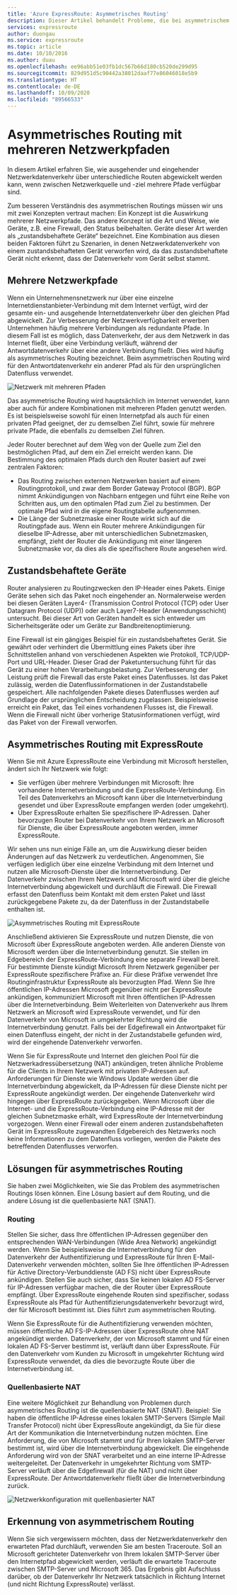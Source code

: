 ```yaml
---
title: 'Azure ExpressRoute: Asymmetrisches Routing'
description: Dieser Artikel behandelt Probleme, die bei asymmetrischem Routing in einem Netzwerk mit mehreren Verbindungen mit einem Ziel auftreten können.
services: expressroute
author: duongau
ms.service: expressroute
ms.topic: article
ms.date: 10/10/2016
ms.author: duau
ms.openlocfilehash: ee96abb51e03fb1dc567b66d180cb520de299d95
ms.sourcegitcommit: 829d951d5c90442a38012daaf77e86046018e5b9
ms.translationtype: HT
ms.contentlocale: de-DE
ms.lasthandoff: 10/09/2020
ms.locfileid: "89566533"
---
```

# <a name="asymmetric-routing-with-multiple-network-paths"></a>Asymmetrisches Routing mit mehreren Netzwerkpfaden
In diesem Artikel erfahren Sie, wie ausgehender und eingehender Netzwerkdatenverkehr über unterschiedliche Routen abgewickelt werden kann, wenn zwischen Netzwerkquelle und -ziel mehrere Pfade verfügbar sind.

Zum besseren Verständnis des asymmetrischen Routings müssen wir uns mit zwei Konzepten vertraut machen: Ein Konzept ist die Auswirkung mehrerer Netzwerkpfade. Das andere Konzept ist die Art und Weise, wie Geräte, z.B. eine Firewall, den Status beibehalten. Geräte dieser Art werden als „zustandsbehaftete Geräte“ bezeichnet. Eine Kombination aus diesen beiden Faktoren führt zu Szenarien, in denen Netzwerkdatenverkehr von einem zustandsbehafteten Gerät verworfen wird, da das zustandsbehaftete Gerät nicht erkennt, dass der Datenverkehr vom Gerät selbst stammt.

## <a name="multiple-network-paths"></a>Mehrere Netzwerkpfade
Wenn ein Unternehmensnetzwerk nur über eine einzelne Internetdienstanbieter-Verbindung mit dem Internet verfügt, wird der gesamte ein- und ausgehende Internetdatenverkehr über den gleichen Pfad abgewickelt. Zur Verbesserung der Netzwerkverfügbarkeit erwerben Unternehmen häufig mehrere Verbindungen als redundante Pfade. In diesem Fall ist es möglich, dass Datenverkehr, der aus dem Netzwerk in das Internet fließt, über eine Verbindung verläuft, während der Antwortdatenverkehr über eine andere Verbindung fließt. Dies wird häufig als asymmetrisches Routing bezeichnet. Beim asymmetrischen Routing wird für den Antwortdatenverkehr ein anderer Pfad als für den ursprünglichen Datenfluss verwendet.

![Netzwerk mit mehreren Pfaden](./media/expressroute-asymmetric-routing/AsymmetricRouting3.png)

Das asymmetrische Routing wird hauptsächlich im Internet verwendet, kann aber auch für andere Kombinationen mit mehreren Pfaden genutzt werden. Es ist beispielsweise sowohl für einen Internetpfad als auch für einen privaten Pfad geeignet, der zu demselben Ziel führt, sowie für mehrere private Pfade, die ebenfalls zu demselben Ziel führen.

Jeder Router berechnet auf dem Weg von der Quelle zum Ziel den bestmöglichen Pfad, auf dem ein Ziel erreicht werden kann. Die Bestimmung des optimalen Pfads durch den Router basiert auf zwei zentralen Faktoren:

* Das Routing zwischen externen Netzwerken basiert auf einem Routingprotokoll, und zwar dem Border Gateway Protocol (BGP). BGP nimmt Ankündigungen von Nachbarn entgegen und führt eine Reihe von Schritten aus, um den optimalen Pfad zum Ziel zu bestimmen. Der optimale Pfad wird in die eigene Routingtabelle aufgenommen.
* Die Länge der Subnetzmaske einer Route wirkt sich auf die Routingpfade aus. Wenn ein Router mehrere Ankündigungen für dieselbe IP-Adresse, aber mit unterschiedlichen Subnetzmasken, empfängt, zieht der Router die Ankündigung mit einer längeren Subnetzmaske vor, da dies als die spezifischere Route angesehen wird.

## <a name="stateful-devices"></a>Zustandsbehaftete Geräte
Router analysieren zu Routingzwecken den IP-Header eines Pakets. Einige Geräte sehen sich das Paket noch eingehender an. Normalerweise werden bei diesen Geräten Layer4- (Transmission Control Protocol (TCP) oder User Datagram Protocol (UDP)) oder auch Layer7-Header (Anwendungsschicht) untersucht. Bei dieser Art von Geräten handelt es sich entweder um Sicherheitsgeräte oder um Geräte zur Bandbreitenoptimierung. 

Eine Firewall ist ein gängiges Beispiel für ein zustandsbehaftetes Gerät. Sie gewährt oder verhindert die Übermittlung eines Pakets über ihre Schnittstellen anhand von verschiedenen Aspekten wie Protokoll, TCP/UDP-Port und URL-Header. Dieser Grad der Paketuntersuchung führt für das Gerät zu einer hohen Verarbeitungsbelastung. Zur Verbesserung der Leistung prüft die Firewall das erste Paket eines Datenflusses. Ist das Paket zulässig, werden die Datenflussinformationen in der Zustandstabelle gespeichert. Alle nachfolgenden Pakete dieses Datenflusses werden auf Grundlage der ursprünglichen Entscheidung zugelassen. Beispielsweise erreicht ein Paket, das Teil eines vorhandenen Flusses ist, die Firewall. Wenn die Firewall nicht über vorherige Statusinformationen verfügt, wird das Paket von der Firewall verworfen.

## <a name="asymmetric-routing-with-expressroute"></a>Asymmetrisches Routing mit ExpressRoute
Wenn Sie mit Azure ExpressRoute eine Verbindung mit Microsoft herstellen, ändert sich Ihr Netzwerk wie folgt:

* Sie verfügen über mehrere Verbindungen mit Microsoft: Ihre vorhandene Internetverbindung und die ExpressRoute-Verbindung. Ein Teil des Datenverkehrs an Microsoft kann über die Internetverbindung gesendet und über ExpressRoute empfangen werden (oder umgekehrt).
* Über ExpressRoute erhalten Sie spezifischere IP-Adressen. Daher bevorzugen Router bei Datenverkehr von Ihrem Netzwerk an Microsoft für Dienste, die über ExpressRoute angeboten werden, immer ExpressRoute.

Wir sehen uns nun einige Fälle an, um die Auswirkung dieser beiden Änderungen auf das Netzwerk zu verdeutlichen. Angenommen, Sie verfügen lediglich über eine einzelne Verbindung mit dem Internet und nutzen alle Microsoft-Dienste über die Internetverbindung. Der Datenverkehr zwischen Ihrem Netzwerk und Microsoft wird über die gleiche Internetverbindung abgewickelt und durchläuft die Firewall. Die Firewall erfasst den Datenfluss beim Kontakt mit dem ersten Paket und lässt zurückgegebene Pakete zu, da der Datenfluss in der Zustandstabelle enthalten ist.

![Asymmetrisches Routing mit ExpressRoute](./media/expressroute-asymmetric-routing/AsymmetricRouting1.png)

Anschließend aktivieren Sie ExpressRoute und nutzen Dienste, die von Microsoft über ExpressRoute angeboten werden. Alle anderen Dienste von Microsoft werden über die Internetverbindung genutzt. Sie stellen im Edgebereich der ExpressRoute-Verbindung eine separate Firewall bereit. Für bestimmte Dienste kündigt Microsoft Ihrem Netzwerk gegenüber per ExpressRoute spezifischere Präfixe an. Für diese Präfixe verwendet Ihre Routinginfrastruktur ExpressRoute als bevorzugten Pfad. Wenn Sie Ihre öffentlichen IP-Adressen Microsoft gegenüber nicht per ExpressRoute ankündigen, kommuniziert Microsoft mit Ihren öffentlichen IP-Adressen über die Internetverbindung. Beim Weiterleiten von Datenverkehr aus Ihrem Netzwerk an Microsoft wird ExpressRoute verwendet, und für den Datenverkehr von Microsoft in umgekehrter Richtung wird die Internetverbindung genutzt. Falls bei der Edgefirewall ein Antwortpaket für einen Datenfluss eingeht, der nicht in der Zustandstabelle gefunden wird, wird der eingehende Datenverkehr verworfen.

Wenn Sie für ExpressRoute und Internet den gleichen Pool für die Netzwerkadressübersetzung (NAT) ankündigen, treten ähnliche Probleme für die Clients in Ihrem Netzwerk mit privaten IP-Adressen auf. Anforderungen für Dienste wie Windows Update werden über die Internetverbindung abgewickelt, da IP-Adressen für diese Dienste nicht per ExpressRoute angekündigt werden. Der eingehende Datenverkehr wird hingegen über ExpressRoute zurückgegeben. Wenn Microsoft über die Internet- und die ExpressRoute-Verbindung eine IP-Adresse mit der gleichen Subnetzmaske erhält, wird ExpressRoute der Internetverbindung vorgezogen. Wenn einer Firewall oder einem anderen zustandsbehafteten Gerät im ExpressRoute zugewandten Edgebereich des Netzwerks noch keine Informationen zu dem Datenfluss vorliegen, werden die Pakete des betreffenden Datenflusses verworfen.

## <a name="asymmetric-routing-solutions"></a>Lösungen für asymmetrisches Routing
Sie haben zwei Möglichkeiten, wie Sie das Problem des asymmetrischen Routings lösen können. Eine Lösung basiert auf dem Routing, und die andere Lösung ist die quellenbasierte NAT (SNAT).

### <a name="routing"></a>Routing
Stellen Sie sicher, dass Ihre öffentlichen IP-Adressen gegenüber den entsprechenden WAN-Verbindungen (Wide Area Network) angekündigt werden. Wenn Sie beispielsweise die Internetverbindung für den Datenverkehr der Authentifizierung und ExpressRoute für Ihren E-Mail-Datenverkehr verwenden möchten, sollten Sie Ihre öffentlichen IP-Adressen für Active Directory-Verbunddienste (AD FS) nicht über ExpressRoute ankündigen. Stellen Sie auch sicher, dass Sie keinen lokalen AD FS-Server für IP-Adressen verfügbar machen, die der Router über ExpressRoute empfängt. Über ExpressRoute eingehende Routen sind spezifischer, sodass ExpressRoute als Pfad für Authentifizierungsdatenverkehr bevorzugt wird, der für Microsoft bestimmt ist. Dies führt zum asymmetrischen Routing.

Wenn Sie ExpressRoute für die Authentifizierung verwenden möchten, müssen öffentliche AD FS-IP-Adressen über ExpressRoute ohne NAT angekündigt werden. Datenverkehr, der von Microsoft stammt und für einen lokalen AD FS-Server bestimmt ist, verläuft dann über ExpressRoute. Für den Datenverkehr vom Kunden zu Microsoft in umgekehrter Richtung wird ExpressRoute verwendet, da dies die bevorzugte Route über die Internetverbindung ist.

### <a name="source-based-nat"></a>Quellenbasierte NAT
Eine weitere Möglichkeit zur Behandlung von Problemen durch asymmetrisches Routing ist die quellenbasierte NAT (SNAT). Beispiel: Sie haben die öffentliche IP-Adresse eines lokalen SMTP-Servers (Simple Mail Transfer Protocol) nicht über ExpressRoute angekündigt, da Sie für diese Art der Kommunikation die Internetverbindung nutzen möchten. Eine Anforderung, die von Microsoft stammt und für Ihren lokalen SMTP-Server bestimmt ist, wird über die Internetverbindung abgewickelt. Die eingehende Anforderung wird von der SNAT verarbeitet und an eine interne IP-Adresse weitergeleitet. Der Datenverkehr in umgekehrter Richtung vom SMTP-Server verläuft über die Edgefirewall (für die NAT) und nicht über ExpressRoute. Der Antwortdatenverkehr fließt über die Internetverbindung zurück.

![Netzwerkkonfiguration mit quellenbasierter NAT](./media/expressroute-asymmetric-routing/AsymmetricRouting2.png)

## <a name="asymmetric-routing-detection"></a>Erkennung von asymmetrischem Routing
Wenn Sie sich vergewissern möchten, dass der Netzwerkdatenverkehr den erwarteten Pfad durchläuft, verwenden Sie am besten Traceroute. Soll an Microsoft gerichteter Datenverkehr von Ihrem lokalen SMTP-Server über den Internetpfad abgewickelt werden, verläuft die erwartete Traceroute zwischen SMTP-Server und Microsoft 365. Das Ergebnis gibt Aufschluss darüber, ob der Datenverkehr Ihr Netzwerk tatsächlich in Richtung Internet (und nicht Richtung ExpressRoute) verlässt.

